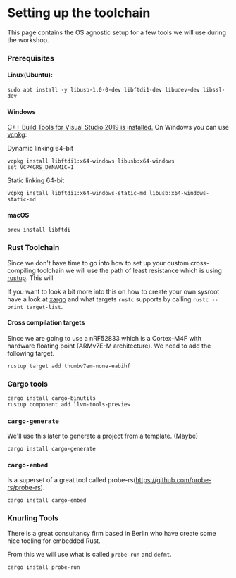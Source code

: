 # Setting up the toolchain

This page contains the OS agnostic setup for a few tools we will use
during the workshop.

### Prerequisites

#### Linux(Ubuntu): 

```console
sudo apt install -y libusb-1.0-0-dev libftdi1-dev libudev-dev libssl-dev
```

#### Windows
[C++ Build Tools for Visual Studio 2019 is installed.](https://visualstudio.microsoft.com/thank-you-downloading-visual-studio/?sku=BuildTools&rel=16)
On Windows you can use [vcpkg](https://github.com/microsoft/vcpkg#quick-start-windows):

Dynamic linking 64-bit
```console
vcpkg install libftdi1:x64-windows libusb:x64-windows
set VCPKGRS_DYNAMIC=1
```

Static linking 64-bit
```console
vcpkg install libftdi1:x64-windows-static-md libusb:x64-windows-static-md
```

#### macOS
```console
brew install libftdi
```

### Rust Toolchain

Since we don't have time to go into how to set up your custom cross-compiling
toolchain we will use the path of least resistance which is using [rustup](https://rustup.rs). This will 

If you want to look a bit more into this on how to create your own
sysroot have a look at [xargo](https://github.com/japaric/xargo) and
what targets `rustc` supports by calling `rustc --print target-list`.

#### Cross compilation targets

Since we are going to use a nRF52833 which is a Cortex-M4F with hardware floating point
(ARMv7E-M architecture). We need to add the following target.

``` console
rustup target add thumbv7em-none-eabihf
```

### Cargo tools

``` console
cargo install cargo-binutils
rustup component add llvm-tools-preview
```

### `cargo-generate`
We'll use this later to generate a project from a template. (Maybe)

``` console
cargo install cargo-generate
```

###  `cargo-embed`

Is a superset of a great tool called probe-rs(https://github.com/probe-rs/probe-rs).

``` console
cargo install cargo-embed
```

### Knurling Tools

There is a great consultancy firm based in Berlin who have create some
nice tooling for embedded Rust.

From this we will use what is called `probe-run` and `defmt`.

``` console
cargo install probe-run
```
